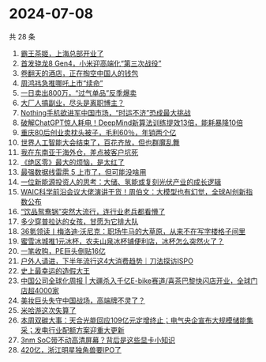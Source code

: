# 2024-07-08

共 28 条

<!-- BEGIN 36KR -->
<!-- 最后更新时间 2024-07-08 05:01:16 +0800 -->
1. [霸王茶姬，上海总部开业了](https://36kr.com/p/2850590124919682)
1. [首发骁龙8 Gen4，小米迎高端化“第三次战役”](https://36kr.com/p/2849394955360647)
1. [卷翻天的酒店，正在掏空中国人的钱包](https://36kr.com/p/2851546409798532)
1. [周鸿祎急推哪吒上市“续命”](https://36kr.com/p/2850159133579649)
1. [一日卖出800万，“过气单品”反季爆卖](https://36kr.com/p/2849411911486081)
1. [大厂人搞副业，尽头是离职博主？](https://36kr.com/p/2851851262462848)
1. [Nothing手机欲进军中国市场，“时运不济”恐成最大挑战](https://36kr.com/p/2851613858798473)
1. [破解ChatGPT惊人耗电！DeepMind新算法训练提效13倍，能耗暴降10倍](https://36kr.com/p/2852016350939783)
1. [重庆80后创业卖枕头被子，毛利60％，年销两个亿](https://36kr.com/p/2850749762784134)
1. [世界人工智能大会结束了，百花齐放，但也群魔乱舞](https://36kr.com/p/2851541150223237)
1. [我在东南亚干海外仓，差点被客户坑死](https://36kr.com/p/2850562038537095)
1. [《绝区零》最大的烦恼，是太红了](https://36kr.com/p/2851422281075335)
1. [最强数据线雷雳 5 上市了，但可能没啥用](https://36kr.com/p/2850629329062531)
1. [一位新能源投资人的思考：大储、氢能或复刻光伏产业的成长逻辑](https://36kr.com/p/2847948876680070)
1. [WAIC科学前沿会议大佬演讲干货！周伯文：大模型也有幻觉，全球AI创新指数公布](https://36kr.com/p/2849481785170817)
1. [“饮品鸳鸯锅”突然大流行，连行业老兵都看懵了](https://36kr.com/p/2851534519372422)
1. [多少穿普拉达的女孩，甘愿为它排大队](https://36kr.com/p/2851528090258051)
1. [36氪领读丨梅洛迪·沃尼克：职场牛马的大草原，从来不在写字楼格子间里](https://36kr.com/p/2846156794350214)
1. [蜜雪冰城推1元冰杯，农夫山泉冰杯铺便利店，冰杯怎么突然火了？](https://36kr.com/p/2851479595060103)
1. [一笔收购，PE巨头倒贴16亿](https://36kr.com/p/2851575254092423)
1. [户外人请进，下半年流行这4大消费趋势｜刀法探访ISPO](https://36kr.com/p/2845016211508105)
1. [史上最幸运的造假大王](https://36kr.com/p/2850603676338818)
1. [中国公司全球化周报 | 大疆杀入千亿E-bike赛道/喜茶巴黎快闪店开业，全球门店超4000家](https://36kr.com/p/2850543802780289)
1. [美妆巨头失守中国战场，高端牌不灵了？](https://36kr.com/p/2850759192939397)
1. [米哈游这次失算了](https://36kr.com/p/2850181467605897)
1. [本周双碳大事：天合光能回应109亿元定增终止；电气央企宣布大规模储能集采；发电行业配额方案迎重大更新](https://36kr.com/p/2851752216152962)
1. [3nm SoC带不动高清屏幕？背后是这些显卡小知识](https://36kr.com/p/2850600534657920)
1. [420亿，浙江明星独角兽要IPO了](https://36kr.com/p/2850506094905992)
<!-- END 36KR -->